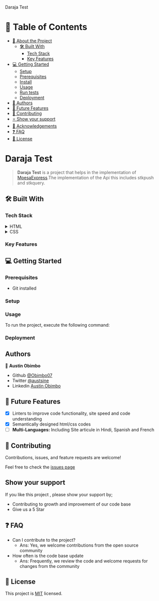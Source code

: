 Daraja Test

# 📗 Table of Contents
- [📖 About the Project](#about-project)
  - [🛠 Built With](#built-with)
    - [Tech Stack](#tech-stack)
    - [Key Features](#key-features)
- [💻 Getting Started](#getting-started)
  - [Setup](#setup)
  - [Prerequisites](#prerequisites)
  - [Install](#install)
  - [Usage](#usage)
  - [Run tests](#run-tests)
  - [Deployment](#triangular_flag_on_post-deployment)
- [👥 Authors](#authors)
- [🔭 Future Features](#future-features)
- [🤝 Contributing](#contributing)
- [⭐️ Show your support](#support)
- [🙏 Acknowledgements](#acknowledgements)
- [❓ FAQ](#faq)
- [📝 License](#license)







# Daraja Test
 > **Daraja Test** is a project that helps in the implementation of [MpesaExpress](https://developer.safaricom.co.ke/APIs/MpesaExpressSimulate).The implementation of the Api this includes stkpush and stkquery.

## 🛠 Built With <a name=""></a>

### Tech Stack <a name="tech-stack"></a>

<details>
  <summary>HTML</summary>
  <ul>
    <li><a href="https://rubyonrails.org/">Ruby on Rails</a></li>
  </ul>
</details>

<details>
  <summary>CSS</summary>
  <ul>
    <li><a href="https://postgresql.org">Postgress</a></li>
  </ul>
</details>

### Key Features <a name="key-features"></a>






## 💻 Getting Started <a name="getting-started"></a>



### Prerequisites 
 - Git installed 

### Setup




### Usage <a name="usage"> </a>
To run the project, execute the following command:



### Deployment <a name="#triangular_flag_on_post-deployment"> </a>



## Authors 
 👤 **Austin Obimbo**
 - Github [@Obimbo07](https://github.com/Obimbo07)
 - Twitter [@austsine](https://twitter.com/austsine)
 - Linkedin [Austin Obimbo](https://www.linkedin.com/in/austin-obimbo-9a613623a/)

## 🔭 Future Features <a name="future-features"></a>

- [x] Linters to improve code functionality, site speed and code understanding
- [x] Semantically designed html/css codes
- [ ] **Multi-Languages:** Including Site articule in Hindi, Spanish and French

## 🤝 Contributing

Contributions, issues, and feature requests are welcome!

Feel free to check the [issues page](https://github.com/Obimbo07/portfolio-mobile-first/issues)

## Show your support

If you like this project , please show your support by;
-  Contributing to growth and improvement of our code base     
-  Give us a 5 Star 

## ❓ FAQ <a name="faq"></a>
  - Can I contribute to the project?
    - Ans: Yes, we welcome contributions from the open source community
  - How often is the code base update
    - Ans: Frequently, we review the code and welcome requests for changes from the community  

  
## 📝 License

This project is [MIT](https://github.com/Obimbo07/Portfolio-mobile-first/blob/main/LICENSE) licensed.

